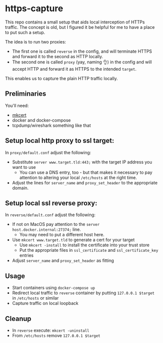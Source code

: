 # https-capture

This repo contains a small setup that aids local interception of HTTPs traffic.
The concept is old, but I figured it be helpful for me to have a place to put such a setup.

The idea is to run two proxies:

* The first one is called `reverse` in the config, and will terminate HTTPS and forward it to the second as HTTP locally.
* The second one is called `proxy` (yay, naming 👌) in the config and will accept HTTP and forward it as HTTPS to the intended `target`.

This enables us to capture the plain HTTP traffic locally.

## Preliminaries

You'll need:

* [mkcert](https://github.com/FiloSottile/mkcert)
* docker and docker-compose
* tcpdump/wireshark something like that

## Setup local http proxy to ssl target:

In `proxy/default.conf` adjust the following:

* Substitute `server www.target.tld:443;` with the target IP address you want to use
  * You can use a DNS entry, too - but that makes it necessary to pay attention to altering your local `/etc/hosts` at the right time.
* Adjust the lines for `server_name` and `proxy_set_header` to the appropriate domain.

## Setup local ssl reverse proxy:

In `reverse/default.conf` adjust the following:

* If not on MacOS pay attention to the `server host.docker.internal:27374;` line.
  * You may need to put a different host here.
* Use `mkcert www.target.tld` to generate a cert for your target
  * Use `mkcert -install` to install the certificate into your trust store
  * Put the appropriate files in `ssl_certificate` and `ssl_certificate_key` entries
* Adjust `server_name` and `proxy_set_header` as fitting

## Usage

* Start containers using `docker-compose up`
* Redirect local traffic to `reverse` container by putting `127.0.0.1 $target` in `/etc/hosts` or similar
* Capture traffic on local loopback

## Cleanup

* In `reverse` execute: `mkcert -uninstall`
* From `/etc/hosts` remove `127.0.0.1 $target`
